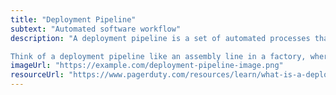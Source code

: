 ```yaml
---
title: "Deployment Pipeline"
subtext: "Automated software workflow"
description: "A deployment pipeline is a set of automated processes that ensure software changes go through various stages like building, testing, and deployment. It helps deliver high-quality software quickly and consistently.

Think of a deployment pipeline like an assembly line in a factory, where each step ensures the product is perfect before it reaches the customer."
imageUrl: "https://example.com/deployment-pipeline-image.png"
resourceUrl: "https://www.pagerduty.com/resources/learn/what-is-a-deployment-pipeline/#:~:text=In%20software%20development%2C%20a%20deployment,%2C%20building%2C%20and%20deploying%20code."
---
```

